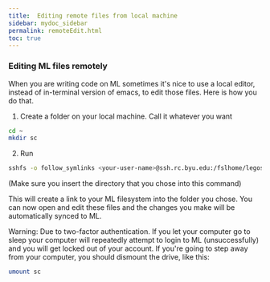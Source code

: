 ```yaml
---
title:  Editing remote files from local machine
sidebar: mydoc_sidebar
permalink: remoteEdit.html
toc: true
---
```


### Editing ML files remotely
When you are writing code on ML sometimes it's nice to use a local
editor, instead of in-terminal version of emacs, to edit those files.  Here is how you do that.

1.  Create a folder on your local machine.  Call it whatever you want  
```bash
cd ~
mkdir sc
```

2. Run  
```bash
sshfs -o follow_symlinks <your-user-name>@ssh.rc.byu.edu:/fslhome/legoses sc
```
(Make sure you insert the directory that you chose into this command)

This will create a link to your ML filesystem into the folder you
chose.   You can now open and edit these files and the changes you
make will be automatically synced to ML.

Warning: Due to two-factor authentication.  If you let your computer
go to sleep your computer will repeatedly attempt to login to ML
(unsuccessfully) and you will get locked out of your account.  If
you're going to step away from your computer, you should dismount the
drive, like this:
```bash
umount sc
```